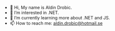 - 👋 Hi, My name is Aldin Drobic.
- 👀 I’m interested in .NET.
- 🌱 I’m currently learning more about .NET and JS.
- 📫 How to reach me: aldin.drobic@hotmail.se

<!---
AldinDrobic/AldinDrobic is a ✨ special ✨ repository because its `README.md` (this file) appears on your GitHub profile.
You can click the Preview link to take a look at your changes.
--->

